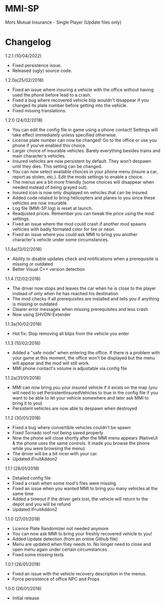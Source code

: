 # MMI-SP
Mors Mutual Insurance - Single Player
(Update files only)

# Changelog
1.2.1 (10/04/2022)
- Fixed persistence issue.
- Released (ugly) source code.

1.2.0a(25/02/2018)
- Fixed an issue where insuring a vehicle with the office without having used the phone before lead to a crash.
- Fixed a bug where recovered vehicle blip wouldn't disappear if you changed its plate number before getting into the vehicle.
- Fixed missing translations.

1.2.0 (24/02/2018)
- You can edit the config file in game using a phone contact! Settings will take effect immediately unless specified otherwise.
- License plate number can now be changed! Go to the office or use you phone if you've enabled this choice.
- Larger choice of insurable vehicles. Barely everything besides trains and main character's vehicles.
- Insured vehicles are now persistent by default. They won't despawn until they dies. This setting can be changed.
- You can now select available choices in your phone menu (insure a car, report as stolen, etc.). Edit the mods settings to enable a choice.
- The menus are a bit more friendly (some choices will disappear when needed instead of being grayed out).
- Insured icon is now only displayed on vehicles that can be insured.
- Added code related to bring helicopters and planes to you since these vehicles are now insurable.
- Log file (MMI-SP.log) is reset at launch.
- Readjusted prices. Remember you can tweak the price using the mod settings.
- Fixed an issue where the mod could crash if another mod spawns vehicles with badly formated color for tire or neon.
- Fixed an issue where you could ask MMI to bring you another character's vehicle under some circumstances.

1.1.4a(13/02/2018)
- Ability to disable updates check and notifications when a prerequisite is missing or outdated
- Better Visual C++ version detection

1.1.4 (12/02/2018)
- The driver now stops and leaves the car when he is close to the player instead of only when he has reached his destination
- The mod checks if all prerequisites are installed and tells you if anything is missing or outdated
- Clearer error messages when missing prerequisites and less crash
- Now using SHVDN-Extender

1.1.3a(10/02/2018)
- Hot fix: Stop removing all blips from the vehicle you enter

1.1.3 (10/02/2018)
- Added a "safe mode" when entering the office. If there is a problem with your game at this moment, the office won't be displayed but the menu will appear and the mod will still work.
- MMI phone contact's volume is adjustable via config file

1.1.2a(31/01/2018)
- MMI can now bring you your insured vehicle if it exists on the map (you will need to set PersistentInsuredVehicles to true in the config file if you want to be able to let your vehicle somewhere and later ask MMI to bring it to you)
- Persistent vehicles are now able to despawn when destroyed

1.1.2 (30/01/2018)
- Fixed a bug where convertible vehicles couldn't be spawn
- Fixed Tornado roof not being saved properly
- Now the phone will close shortly after the MMI menu appears (NativeUI & the phone uses the same controls. It made you browse the phone while you were browsing the menu)
- The driver will be a bit nicer with your car.
- Updated iFruitAddon2

1.1.1 (28/01/2018)
- Detailed config file
- Fixed a crash when some mod's files were missing
- Fixed an issue when you wanted MMI to bring you many vehicles at the same time
- Added a timeout if the driver gets lost, the vehicle will return to the depot and you will be refund
- Updated iFruitAddon2

1.1.0 (27/01/2018)
- Licence Plate Randomizer not needed anymore
- You can now ask MMI to bring your freshly recovered vehicle to you!
- Added Update detection (from an online Github file)
- Menu are updated when they needs to. No longer need to close and open menu again under certain circumstances
- Fixed some missing texts

1.0.1 (26/01/2018)
- Fixed an issue with the vehicle recovery description in the menus.
- Force persistence of office NPC and Props

1.0.0 (26/01/2018)
- Initial release